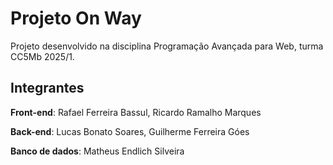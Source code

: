 # Projeto On Way
Projeto desenvolvido na disciplina Programação Avançada para Web, turma CC5Mb 2025/1.

## Integrantes
**Front-end**: Rafael Ferreira Bassul, Ricardo Ramalho Marques

**Back-end**: Lucas Bonato Soares, Guilherme Ferreira Góes

**Banco de dados**: Matheus Endlich Silveira
